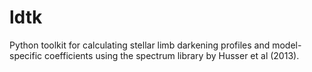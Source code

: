 # ldtk
Python toolkit for calculating stellar limb darkening profiles and model-specific coefficients using the spectrum library by Husser et al (2013).
